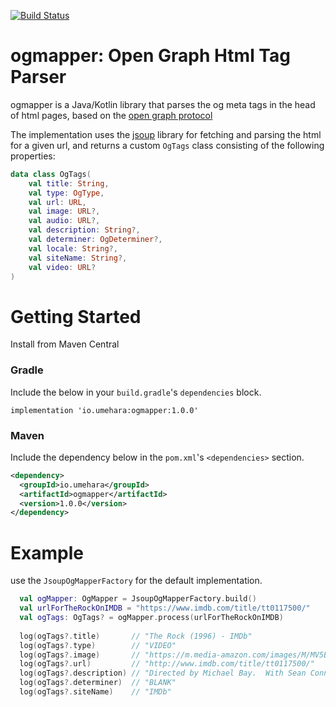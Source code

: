 [![Build Status](https://travis-ci.org/iumehara/ogmapper.svg?branch=master)](https://travis-ci.org/iumehara/ogmapper)

# ogmapper: Open Graph Html Tag Parser

ogmapper is a Java/Kotlin library that parses the og meta tags in the head of html pages, based on the [open graph protocol](http://ogp.me/)

The implementation uses the [jsoup](https://github.com/jhy/jsoup) library for fetching and parsing the html for a given url, and returns a custom `OgTags` class consisting of the following properties:

```kotlin
data class OgTags(
    val title: String,
    val type: OgType,
    val url: URL,
    val image: URL?,
    val audio: URL?,
    val description: String?,
    val determiner: OgDeterminer?,
    val locale: String?,
    val siteName: String?,
    val video: URL?
)
```

# Getting Started

Install from Maven Central

### Gradle 
Include the below in your `build.gradle`'s `dependencies` block.
```
implementation 'io.umehara:ogmapper:1.0.0'
```

### Maven
Include the dependency below in the  `pom.xml`'s `<dependencies>` section.
```xml
<dependency>
  <groupId>io.umehara</groupId>
  <artifactId>ogmapper</artifactId>
  <version>1.0.0</version>
</dependency>
```

# Example
use the `JsoupOgMapperFactory` for the default implementation.

```kotlin
  val ogMapper: OgMapper = JsoupOgMapperFactory.build()
  val urlForTheRockOnIMDB = "https://www.imdb.com/title/tt0117500/"
  val ogTags: OgTags? = ogMapper.process(urlForTheRockOnIMDB)
  
  log(ogTags?.title)       // "The Rock (1996) - IMDb"
  log(ogTags?.type)        // "VIDEO"
  log(ogTags?.image)       // "https://m.media-amazon.com/images/M/MV5BZDJjOTE0N2EtMmRlZS00NzU0LWE0ZWQtM2Q3MWMxNjcwZjBhXkEyXkFqcGdeQXVyNDk3NzU2MTQ@._V1_UY1200_CR90,0,630,1200_AL_.jpg"
  log(ogTags?.url)         // "http://www.imdb.com/title/tt0117500/"
  log(ogTags?.description) // "Directed by Michael Bay.  With Sean Connery, Nicolas Cage, Ed Harris, John Spencer. A mild-mannered chemist and an ex-con must lead the counterstrike when a rogue group of military men, led by a renegade general, threaten a nerve gas attack from Alcatraz against San Francisco."
  log(ogTags?.determiner)  // "BLANK"
  log(ogTags?.siteName)    // "IMDb"
```
